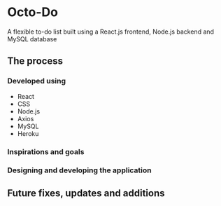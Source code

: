 # Octo-Do

A flexible to-do list built using a React.js frontend, Node.js backend and MySQL database

## The process
### Developed using
- React
- CSS
- Node.js
- Axios
- MySQL
- Heroku

### Inspirations and goals

### Designing and developing the application

## Future fixes, updates and additions
